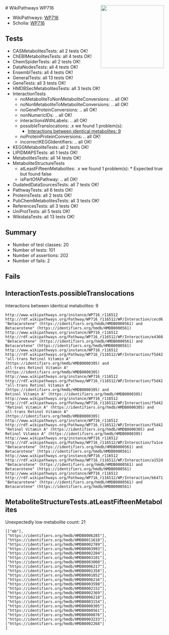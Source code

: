 <img style="float: right; width: 200px" src="https://upload.wikimedia.org/wikipedia/commons/thumb/8/83/Wplogo_with_text_500.png/640px-Wplogo_with_text_500.png" />
# WikiPathways WP716

* WikiPathways: [WP716](https://new.wikipathways.org/pathways/WP716)
* Scholia: [WP716](https://scholia.toolforge.org/wikipathways/WP716)
## Tests
* CASMetabolitesTests: all 2 tests OK!
* ChEBIMetabolitesTests: all 4 tests OK!
* ChemSpiderTests: all 2 tests OK!
* DataNodesTests: all 4 tests OK!
* EnsemblTests: all 4 tests OK!
* GeneralTests: all 13 tests OK!
* GeneTests: all 3 tests OK!
* HMDBSecMetabolitesTests: all 3 tests OK!
* InteractionTests
    * noMetaboliteToNonMetaboliteConversions: .. all OK!
    * noNonMetaboliteToMetaboliteConversions: .. all OK!
    * noGeneProteinConversions: .. all OK!
    * nonNumericIDs: .. all OK!
    * interactionsWithLabels: .. all OK!
    * possibleTranslocations: .x we found 1 problem(s):
        * [Interactions between identical metabolites: 9](#d59038cc)
    * noProteinProteinConversions: .. all OK!
    * incorrectKEGGIdentifiers: .. all OK!
* KEGGMetaboliteTests: all 2 tests OK!
* LIPIDMAPSTests: all 1 tests OK!
* MetabolitesTests: all 14 tests OK!
* MetaboliteStructureTests
    * atLeastFifteenMetabolites: .x we found 1 problem(s):
            * Expected true but found false
    * isPartOfAPathway: .. all OK!
* OudatedDataSourcesTests: all 7 tests OK!
* PathwayTests: all 6 tests OK!
* ProteinsTests: all 2 tests OK!
* PubChemMetabolitesTests: all 3 tests OK!
* ReferencesTests: all 3 tests OK!
* UniProtTests: all 5 tests OK!
* WikidataTests: all 13 tests OK!


## Summary

* Number of test classes: 20
* Number of tests: 101
* Number of assertions: 202
* Number of fails: 2

## Fails

<a name="d59038cc" />

## InteractionTests.possibleTranslocations

Interactions between identical metabolites: 9
```
http://www.wikipathways.org/instance/WP716_r116512 http://rdf.wikipathways.org/Pathway/WP716_r116512/WP/Interaction/cecd6 "Betacarotene" (https://identifiers.org/hmdb/HMDB0000561) and 
Betacarotene" (https://identifiers.org/hmdb/HMDB0000561)
http://www.wikipathways.org/instance/WP716_r116512 http://rdf.wikipathways.org/Pathway/WP716_r116512/WP/Interaction/e4360 "Betacarotene" (https://identifiers.org/hmdb/HMDB0000561) and 
Betacarotene" (https://identifiers.org/hmdb/HMDB0000561)
http://www.wikipathways.org/instance/WP716_r116512 http://rdf.wikipathways.org/Pathway/WP716_r116512/WP/Interaction/f5d42 "all-trans Retinol Vitamin A" (https://identifiers.org/hmdb/HMDB0000305) and 
all-trans Retinol Vitamin A" (https://identifiers.org/hmdb/HMDB0000305)
http://www.wikipathways.org/instance/WP716_r116512 http://rdf.wikipathways.org/Pathway/WP716_r116512/WP/Interaction/f5d42 "all-trans Retinol Vitamin A" (https://identifiers.org/hmdb/HMDB0000305) and 
Retinol Vitamin A" (https://identifiers.org/hmdb/HMDB0000305)
http://www.wikipathways.org/instance/WP716_r116512 http://rdf.wikipathways.org/Pathway/WP716_r116512/WP/Interaction/f5d42 "Retinol Vitamin A" (https://identifiers.org/hmdb/HMDB0000305) and 
all-trans Retinol Vitamin A" (https://identifiers.org/hmdb/HMDB0000305)
http://www.wikipathways.org/instance/WP716_r116512 http://rdf.wikipathways.org/Pathway/WP716_r116512/WP/Interaction/f5d42 "Retinol Vitamin A" (https://identifiers.org/hmdb/HMDB0000305) and 
Retinol Vitamin A" (https://identifiers.org/hmdb/HMDB0000305)
http://www.wikipathways.org/instance/WP716_r116512 http://rdf.wikipathways.org/Pathway/WP716_r116512/WP/Interaction/fa1ce "Betacarotene" (https://identifiers.org/hmdb/HMDB0000561) and 
Betacarotene" (https://identifiers.org/hmdb/HMDB0000561)
http://www.wikipathways.org/instance/WP716_r116512 http://rdf.wikipathways.org/Pathway/WP716_r116512/WP/Interaction/a152d "Betacarotene" (https://identifiers.org/hmdb/HMDB0000561) and 
Betacarotene" (https://identifiers.org/hmdb/HMDB0000561)
http://www.wikipathways.org/instance/WP716_r116512 http://rdf.wikipathways.org/Pathway/WP716_r116512/WP/Interaction/b6471 "Betacarotene" (https://identifiers.org/hmdb/HMDB0000561) and 
Betacarotene" (https://identifiers.org/hmdb/HMDB0000561)
```

<a name="3b0f9746" />

## MetaboliteStructureTests.atLeastFifteenMetabolites

Unexpectedly low metabolite count: 21

```
[["mb"],
["https://identifiers.org/hmdb/HMDB0006285"],
["https://identifiers.org/hmdb/HMDB0011618"],
["https://identifiers.org/hmdb/HMDB0002789"],
["https://identifiers.org/hmdb/HMDB0003993"],
["https://identifiers.org/hmdb/HMDB0002204"],
["https://identifiers.org/hmdb/HMDB0003101"],
["https://identifiers.org/hmdb/HMDB0003000"],
["https://identifiers.org/hmdb/HMDB0006217"],
["https://identifiers.org/hmdb/HMDB0001358"],
["https://identifiers.org/hmdb/HMDB0001852"],
["https://identifiers.org/hmdb/HMDB0006216"],
["https://identifiers.org/hmdb/HMDB0003598"],
["https://identifiers.org/hmdb/HMDB0002152"],
["https://identifiers.org/hmdb/HMDB0002369"],
["https://identifiers.org/hmdb/HMDB0006218"],
["https://identifiers.org/hmdb/HMDB0003154"],
["https://identifiers.org/hmdb/HMDB0000305"],
["https://identifiers.org/hmdb/HMDB0000561"],
["https://identifiers.org/hmdb/HMDB0000876"],
["https://identifiers.org/hmdb/HMDB0003233"],
["https://identifiers.org/hmdb/HMDB0002268"]
]
```

